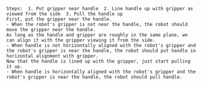 
    Steps:  1. Put gripper near handle  2. Line handle up with gripper as viewed from the side  3. Pull the handle up 
    First, put the gripper near the handle.
    - When the robot's gripper is not near the handle, the robot should move the gripper near the handle.
    As long as the handle and gripper are roughly in the same plane, we can align it with the gripper viewing it from the side.
    - When handle is not horizontally aligned with the robot's gripper and the robot's gripper is near the handle, the robot should put handle in horizontal alignment with gripper. 
    Now that the handle is lined up with the gripper, just start pulling it up.
    - When handle is horizontally aligned with the robot's gripper and the robot's gripper is near the handle, the robot should pull handle.